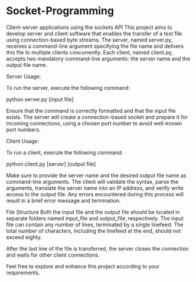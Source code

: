 # Socket-Programming
Client-server applications using the sockets API
This project aims to develop server and client software that enables the transfer of a text file using connection-based byte streams. The server, named server.py, receives a command-line argument specifying the file name and delivers this file to multiple clients concurrently. Each client, named client.py, accepts two mandatory command-line arguments: the server name and the output file name.

Server Usage:

To run the server, execute the following command:


python server.py [input file]

Ensure that the command is correctly formatted and that the input file exists. The server will create a connection-based socket and prepare it for incoming connections, using a chosen port number to avoid well-known port numbers.

Client Usage:

To run a client, execute the following command:



python client.py [server] [output file]

Make sure to provide the server name and the desired output file name as command-line arguments. The client will validate the syntax, parse the arguments, translate the server name into an IP address, and verify write access to the output file. Any errors encountered during this process will result in a brief error message and termination.

File Structure
Both the input file and the output file should be located in separate folders named input_file and output_file, respectively. The input file can contain any number of lines, terminated by a single linefeed. The total number of characters, including the linefeed at the end, should not exceed eighty.

After the last line of the file is transferred, the server closes the connection and waits for other client connections.

Feel free to explore and enhance this project according to your requirements.
